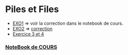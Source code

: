 # Piles et Files
* [EXO1](https://notebook.basthon.fr/?from=https://raw.githubusercontent.com/thfruchart/tnsi/main/06/ExoPython1.ipynb) => voir la correction dans le notebook de cours.
* [EXO2](https://notebook.basthon.fr/?from=https://raw.githubusercontent.com/thfruchart/tnsi/main/06/ExoPython2.ipynb) => [correction](https://notebook.basthon.fr/?from=https://raw.githubusercontent.com/thfruchart/tnsi/main/06/EXO2_CORR.ipynb)
* [Exercice 3 et 4](https://notebook.basthon.fr/?from=https://raw.githubusercontent.com/thfruchart/tnsi/main/06/EXOS_Pile_File.ipynb)

### [NoteBook de COURS](https://notebook.basthon.fr/?from=https://raw.githubusercontent.com/thfruchart/tnsi/main/06/COURS_Piles_Files.ipynb)
